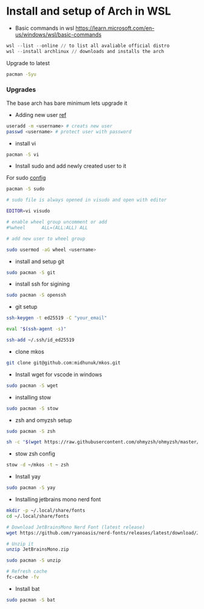 # Install and setup of Arch in WSL

- Basic commands in wsl 
https://learn.microsoft.com/en-us/windows/wsl/basic-commands

```powershell
wsl --list --online // to list all avaliable official distro
wsl --install archlinux // downloads and installs the arch
```
Upgrade to latest 
```bash
pacman -Syu
```

### Upgrades
The base arch has bare minimum lets upgrade it 

- Adding new user [ref](https://wiki.archlinux.org/title/Users_and_groups#Example_adding_a_user)

```bash
useradd -m <username> # creats new user
passwd <username> # protect user with password
```

- install vi

```bash
pacman -S vi
```

- Install sudo and add newly created user to it

For sudo [config](https://wiki.archlinux.org/title/Sudo#Configuration)

```bash
pacman -S sudo

# sudo file is always opened in visudo and open with editor

EDITOR=vi visudo

# enable wheel group uncomment or add 
#%wheel      ALL=(ALL:ALL) ALL

# add new user to wheel group

sudo usermod -aG wheel <username>

```

- install and setup git

```bash
sudo pacman -S git
```

- install ssh for sigining 
```bash
sudo pacman -S openssh
```

- git setup

```bash
ssh-keygen -t ed25519 -C "your_email"
```

```bash
eval "$(ssh-agent -s)"
```

```bash
ssh-add ~/.ssh/id_ed25519
```

- clone mkos 
```bash
git clone git@github.com:midhunuk/mkos.git
```
- Install wget for vscode in windows
```bash
sudo pacman -S wget
```

- installing stow
```bash
sudo pacman -S stow
```

- zsh and omyzsh setup
```bash
sudo pacman -S zsh
```
```bash
sh -c "$(wget https://raw.githubusercontent.com/ohmyzsh/ohmyzsh/master/tools/install.sh -O -)"
```

- stow zsh config
```bash
stow -d ~/mkos -t ~ zsh
```

- Install yay
```bash
sudo pacman -S yay
```
- Installing jetbrains mono nerd font

```bash
mkdir -p ~/.local/share/fonts
cd ~/.local/share/fonts

# Download JetBrainsMono Nerd Font (latest release)
wget https://github.com/ryanoasis/nerd-fonts/releases/latest/download/JetBrainsMono.zip

# Unzip it
unzip JetBrainsMono.zip

```
```bash
sudo pacman -S unzip
```

```bash
# Refresh cache
fc-cache -fv
```

- Install bat 
```bash
sudo pacman -S bat
```